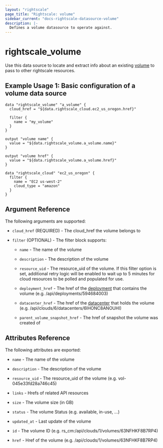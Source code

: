 ```yaml
---
layout: "rightscale"
page_title: "Rightscale: volume"
sidebar_current: "docs-rightscale-datasource-volume"
description: |-
  Defines a volume datasource to operate against.
---
```


# rightscale_volume

Use this data source to locate and extract info about an existing [volume](http://reference.rightscale.com/api1.5/resources/ResourceVolumes.html) to pass to other rightscale resources.

## Example Usage 1: Basic configuration of a volume data source

```hcl
data "rightscale_volume" "a_volume" {
  cloud_href = "${data.rightscale_cloud.ec2_us_oregon.href}"

  filter {
    name = "my_volume"
  }
}

output "volume name" {
  value = "${data.rightscale_volume.a_volume.name}"
}

output "volume href" {
  value = "${data.rightscale_volume.a_volume.href}"
}

data "rightscale_cloud" "ec2_us_oregon" {
  filter {
    name = "EC2 us-west-2"
    cloud_type = "amazon"
  }
}
```

## Argument Reference

The following arguments are supported:

* `cloud_href` (REQUIRED) - The cloud_href the volume belongs to

* `filter` (OPTIONAL) - The filter block supports:

  * `name` - The name of the volume

  * `description` - The description of the volume

  * `resource_uid` - The resource_uid of the volume.  If this filter option is set, additional retry logic will be enabled to wait up to 5 minutes for cloud resources to be polled and populated for use.

  * `deployment_href` - The href of the [deployment](http://docs.rightscale.com/cm/dashboard/manage/deployments/) that contains the volume (e.g. /api/deployments/594684003)

  * `datacenter_href` - The href of the [datacenter](http://docs.rightscale.com/cm/dashboard/clouds/generic/datacenter_zones_concepts.html) that holds the volume (e.g. /api/clouds/6/datacenters/6IHONC8ANOUHI)

  * `parent_volume_snapshot_href` - The href of snapshot the volume was created of

## Attributes Reference

The following attributes are exported:

* `name` - The name of the volume

* `description` - The description of the volume

* `resource_uid` - The resource_uid of the volume (e.g. vol-045e33fd28a746c45)

* `links` - Hrefs of related API resources

* `size` - The volume size (in GB)

* `status` - The volume Status (e.g. available, in-use, ...)

* `updated_at` - Last update of the volume

* `id` - The volume ID (e.g. rs_cm:/api/clouds/1/volumes/63NFHKF8B7RP4)

* `href` - Href of the volume (e.g. /api/clouds/1/volumes/63NFHKF8B7RP4)